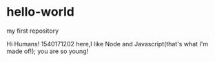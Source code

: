 # hello-world
my first repository 

Hi Humans!
1540171202 here,I like Node and Javascript(that's what I'm made of!);
you are so young!
